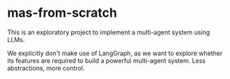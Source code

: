 # mas-from-scratch

This is an exploratory project to implement a multi-agent system using LLMs.

We explicitly don't make use of LangGraph, as we want to explore whether its features are required to build a powerful multi-agent system. Less abstractions, more control.